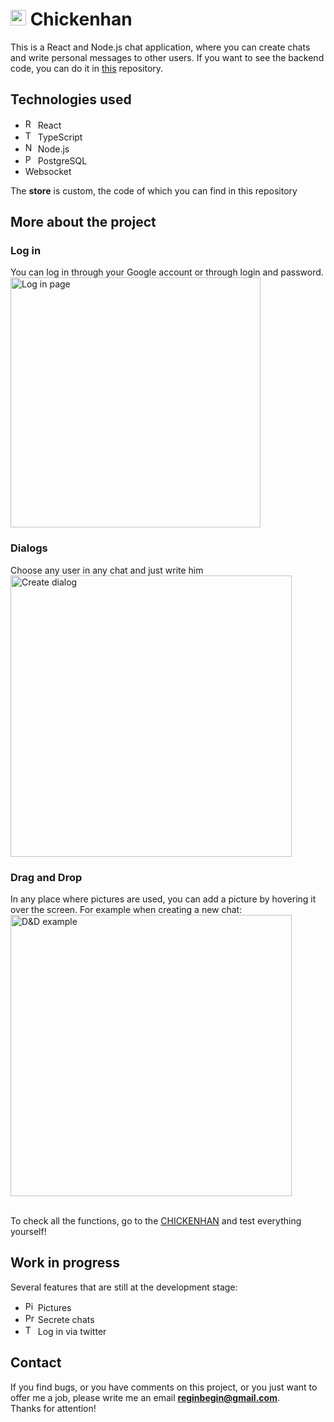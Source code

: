 # <img src='https://i.ibb.co/T4VTKM9/68747470733a2f2f656e637279707465642d74626e302e677374617469632e636f6d2f696d616765733f713d74626e253341.png' width='25'> Chickenhan

This is a React and Node.js chat application, where you can create chats and write personal messages to other users.
If you want to see the backend code, you can do it in [this](https://github.com/reginPekin/Chickenhan_backend) repository.

## Technologies used

- <img src="https://i.ibb.co/QP0ZPbT/1280px-React-icon-svg.png" alt='React logo' height='16'> React
- <img src="https://i.ibb.co/xhWz99W/Typescript.png" alt='TypeScript logo' height='16'> TypeScript
- <img src="https://seeklogo.com/images/N/nodejs-logo-FBE122E377-seeklogo.com.png" alt='Node.js logo' height='16'> Node.js
- <img src="https://upload.wikimedia.org/wikipedia/commons/thumb/2/29/Postgresql_elephant.svg/1200px-Postgresql_elephant.svg.png" alt='Postgre logo' height='16'> PostgreSQL
- Websocket

The **store** is custom, the code of which you can find in this repository

## More about the project

### Log in
You can log in through your Google account or through login and password.
<img src="https://i.ibb.co/4FygRCK/2020-11-02-17-11-16.jpg" alt='Log in page' height='400'>

### Dialogs
Choose any user in any chat and just write him
</br>
<img src="https://i.ibb.co/PFDznRD/2020-11-03-02-50-18-online-video-cutter-com.gif" alt='Create dialog' height='450'>

### Drag and Drop
In any place where pictures are used, you can add a picture by hovering it over the screen.
For example when creating a new chat:
</br>
<img src="https://i.ibb.co/DMcQcXQ/2020-11-03-02-40-16-online-video-cutter-com.gif" alt='D&D example' width='450'>
</br>
</br>

To check all the functions, go to the [CHICKENHAN](https://chickenhan.fail/) and test everything yourself!
## Work in progress
Several features that are still at the development stage:

- <img src="https://i.ibb.co/k89R3LR/image-2282302-960-720.png" alt='Pictures logo' height='16'> Pictures
- <img src="https://i.ibb.co/1fSgs9c/lock-bubble-message-chat-private-512.png" alt='Private chat logo' height='16'> Secrete chats
- <img src="https://www.flaticon.com/svg/static/icons/svg/124/124021.svg" alt='Twitter logi' height='16'> Log in via twitter

## Contact

If you find bugs, or you have comments on this project, or you just want to offer me a job, please write me an email **reginbegin@gmail.com**.
</br>
Thanks for attention!

